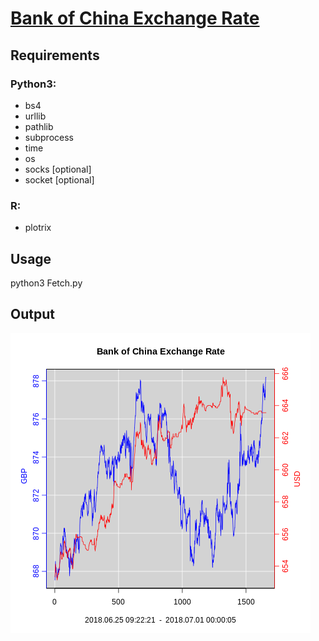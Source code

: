 # [Bank of China Exchange Rate](http://www.boc.cn/sourcedb/whpj/)

## Requirements
### Python3:
* bs4
* urllib
* pathlib
* subprocess
* time
* os
* socks [optional]
* socket [optional]


### R:
* plotrix


## Usage
python3 Fetch.py

## Output
![Figure of Exchange Rate](https://raw.githubusercontent.com/aca10jl/BOC-Currency/master/Figure/BOC.png "Bank of China Exchange Rate")
